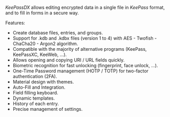 _KeePassDX_ allows editing encrypted data in a single file in _KeePass_ format, and to fill in forms in a secure way.

Features:

* Create database files, entries, and groups.
* Support for .kdb and .kdbx files (version 1 to 4) with AES - Twofish - ChaCha20 - Argon2 algorithm.
* Compatible with the majority of alternative programs (KeePass, KeePassXC, KeeWeb, …).
* Allows opening and copying URI / URL fields quickly.
* Biometric recognition for fast unlocking (fingerprint, face unlock, …).
* One-Time Password management (HOTP / TOTP) for two-factor authentication (2FA).
* Material design with themes.
* Auto-Fill and Integration.
* Field filling keyboard.
* Dynamic templates.
* History of each entry.
* Precise management of settings.
